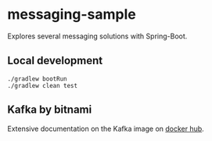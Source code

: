 # messaging-sample

Explores several messaging solutions with Spring-Boot.

## Local development

```
./gradlew bootRun
./gradlew clean test
```

## Kafka by bitnami

Extensive documentation on the Kafka image on [docker hub](https://hub.docker.com/r/bitnami/kafka). 